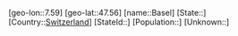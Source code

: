 ﻿---
location: [47.56,7.59]
type: City
tags:
- geo/City


SpocWebEntityId: 29038
isDeleted: false
confidential: public

---
[geo-lon::7.59]
[geo-lat::47.56]
[name::Basel]
[State::]
[Country::[Switzerland](geo/Continent/Europe/Switzerland.md)]
[StateId::]
[Population::]
[Unknown::]

